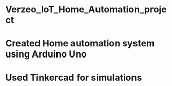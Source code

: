 # Verzeo_IoT_Home_Automation_project
# Created Home automation system using Arduino Uno
# Used Tinkercad for simulations
